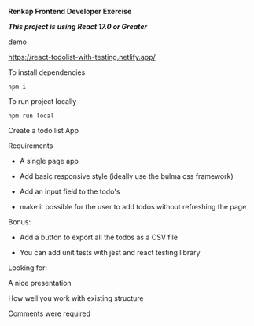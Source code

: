__Renkap Frontend Developer Exercise__

___This project is using React 17.0 or Greater___

demo

https://react-todolist-with-testing.netlify.app/

To install dependencies

```npm i```

To run project locally

``` npm run local ```

Create a todo list App

Requirements

* A single page app

* Add basic responsive style (ideally use the bulma css framework)

* Add an input field to the todo's

* make it possible for the user to add todos without refreshing the page

Bonus:

* Add a button to export all the todos as a CSV file

* You can add unit tests with jest and react testing library

Looking for:

A nice presentation

How well you work with existing structure

Comments were required
